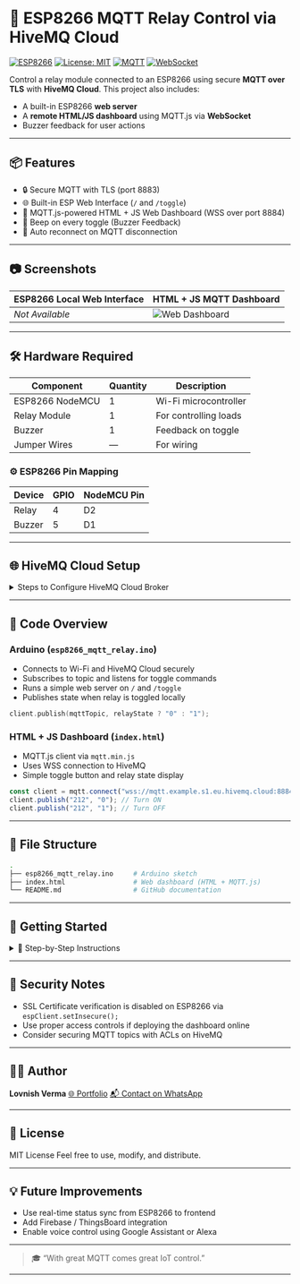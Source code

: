 # 🔌 ESP8266 MQTT Relay Control via HiveMQ Cloud

[![ESP8266](https://img.shields.io/badge/Board-ESP8266-blue)](https://www.espressif.com/en/products/socs/esp8266)
[![License: MIT](https://img.shields.io/badge/license-MIT-green.svg)](https://opensource.org/licenses/MIT)
[![MQTT](https://img.shields.io/badge/MQTT-HiveMQ-orange)](https://www.hivemq.com/mqtt-cloud-broker/)
[![WebSocket](https://img.shields.io/badge/WebSocket-WSS-blueviolet)](https://www.hivemq.com/blog/mqtt-over-websockets-with-hivemq-cloud/)

Control a relay module connected to an ESP8266 using secure **MQTT over TLS** with **HiveMQ Cloud**. This project also includes:
- A built-in ESP8266 **web server**
- A **remote HTML/JS dashboard** using MQTT.js via **WebSocket**
- Buzzer feedback for user actions

---

## 📦 Features

- 🔒 Secure MQTT with TLS (port 8883)
- 🌐 Built-in ESP Web Interface (`/` and `/toggle`)
- 📱 MQTT.js-powered HTML + JS Web Dashboard (WSS over port 8884)
- 🎵 Beep on every toggle (Buzzer Feedback)
- 🔁 Auto reconnect on MQTT disconnection

---

## 📷 Screenshots

| ESP8266 Local Web Interface | HTML + JS MQTT Dashboard        |
|-----------------------------|---------------------------------|
| *Not Available*             | ![Web Dashboard](https://github.com/user-attachments/assets/04ce9176-eb2e-4a38-a297-87d658c7f6f6) |

---

## 🛠️ Hardware Required

| Component        | Quantity | Description           |
|------------------|----------|-----------------------|
| ESP8266 NodeMCU  | 1        | Wi-Fi microcontroller |
| Relay Module     | 1        | For controlling loads |
| Buzzer           | 1        | Feedback on toggle    |
| Jumper Wires     | —        | For wiring            |

### ⚙️ ESP8266 Pin Mapping

| Device   | GPIO | NodeMCU Pin |
|----------|------|-------------|
| Relay    | 4    | D2          |
| Buzzer   | 5    | D1          |

---

## 🌐 HiveMQ Cloud Setup

<details>
<summary>Steps to Configure HiveMQ Cloud Broker</summary>

1. Sign up at 👉 [HiveMQ Cloud](https://www.hivemq.com/mqtt-cloud-broker/)
2. Create a **free cluster**
3. Enable **WebSocket (TLS)**
4. Create **credentials (username & password)**
5. Use:
   - MQTT Broker for ESP8266: `mqtt.example.s1.eu.hivemq.cloud` (port `8883`)
   - WSS Broker for frontend: `wss://mqtt.example.s1.eu.hivemq.cloud:8884/mqtt`

</details>

---

## 🔧 Code Overview

### Arduino (`esp8266_mqtt_relay.ino`)

- Connects to Wi-Fi and HiveMQ Cloud securely
- Subscribes to topic and listens for toggle commands
- Runs a simple web server on `/` and `/toggle`
- Publishes state when relay is toggled locally

```cpp
client.publish(mqttTopic, relayState ? "0" : "1");
````

### HTML + JS Dashboard (`index.html`)

* MQTT.js client via `mqtt.min.js`
* Uses WSS connection to HiveMQ
* Simple toggle button and relay state display

```js
const client = mqtt.connect("wss://mqtt.example.s1.eu.hivemq.cloud:8884/mqtt", options);
client.publish("212", "0"); // Turn ON
client.publish("212", "1"); // Turn OFF
```

---

## 📁 File Structure

```bash
.
├── esp8266_mqtt_relay.ino     # Arduino sketch
├── index.html                 # Web dashboard (HTML + MQTT.js)
└── README.md                  # GitHub documentation
```

---

## 🚀 Getting Started

<details>
<summary>🧠 Step-by-Step Instructions</summary>

### ✅ Arduino Setup

1. Open the sketch in Arduino IDE
2. Install required libraries:

   * ESP8266WiFi
   * WiFiClientSecure
   * PubSubClient
   * ESP8266WebServer
   * ESP8266mDNS
3. Update Wi-Fi and MQTT credentials
4. Upload to ESP8266

### 🌍 Access Local Web Interface

* Check serial monitor for IP address
* Visit: `http://<ESP-IP>/`

### 🌐 Use Web Dashboard

* Open `index.html` in browser
* Relay toggles via WSS MQTT messages

</details>

---

## 🔐 Security Notes

* SSL Certificate verification is disabled on ESP8266 via `espClient.setInsecure();`
* Use proper access controls if deploying the dashboard online
* Consider securing MQTT topics with ACLs on HiveMQ

---

## 👨‍💻 Author

**Lovnish Verma**
[🌐 Portfolio](https://lovnishverma.github.io/)
[📬 Contact on WhatsApp](https://wa.me/918894869371)

---

## 📜 License

MIT License
Feel free to use, modify, and distribute.

---

## 💡 Future Improvements

* Use real-time status sync from ESP8266 to frontend
* Add Firebase / ThingsBoard integration
* Enable voice control using Google Assistant or Alexa

---

> 🎓 “With great MQTT comes great IoT control.”

---

